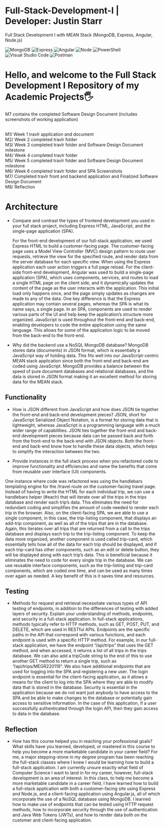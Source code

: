 # Full-Stack-Development-I | Developer: Justin Starr

Full Stack Development I with MEAN Stack (MongoDB, Express, Angular, Node.js)


![MongoDB](https://img.shields.io/badge/mongodb-003300?style=for-the-badge&logo=mongodb&logoColor=11FF11)
![Express](https://img.shields.io/badge/Express-FFFFFF?style=for-the-badge&logo=express&logoColor=222222)
![Angular](https://img.shields.io/badge/Angular-DD0031?style=for-the-badge&logo=angular&logoColor=white)
![Node](https://img.shields.io/badge/node.js-002200?style=for-the-badge&logo=nextdotjs&logoColor=green)
![PowerShell](https://img.shields.io/badge/PowerShell-%235391FE.svg?style=for-the-badge&logo=powershell&logoColor=white)
![Visual Studio Code](https://img.shields.io/badge/Visual%20Studio%20Code-0078d7.svg?style=for-the-badge&logo=visual-studio-code&logoColor=white)
![Postman](https://img.shields.io/badge/Postman-FF6C37?style=for-the-badge&logo=postman&logoColor=white)

# Hello, and welcome to the Full Stack Development I Repository of my Academic Projects🖐️

M7 contains the completed Software Design Document (includes screenshots of working application)<br><br>

M1/ Week 1 travlr application and document<br>
M2/ Week 2 completed travlr folder<br>
M3/ Week 3 completed travlr folder and Software Design Document milestone<br>
M4/ Week 4 completed travlr folder<br>
M5/ Week 5 completed travlr folder and Software Design Document milestone<br>
M6/ Week 6 completed travlr folder and SPA Screenshots<br>
M7/ Completed travlr front and backend application and Finalized Software Design Document<br>
M8/ Reflection<br>

# Architecture

- Compare and contrast the types of frontend development you used in your full stack project, including Express HTML, JavaScript, and the single-page application (SPA).

  For the front-end development of our full-stack application, we used Express HTML to build a customer-facing page. The customer-facing page uses a Model View Controller (MVC) design pattern to route user requests, retrieve the view for the specified route, and render data from the server database for each specific view. When using the Express application each user action triggers a full page reload. For the client-side front-end development, Angular was used to build a single-page application (SPA), which uses components, services, and routes to load a single HTML page on the client side, and it dynamically updates the content of the page as the user interacts with the application. This initial load only happens once, and the page simply updates as changes are made to any of the data. One key difference is that the Express application may contain several pages, whereas the SPA is what its name says, a single page. In an SPA, components are used to render various parts of the UI and help keep the application’s structure more organized. JavaScript is used throughout the front-end and back-end, enabling developers to code the entire application using the same language. This allows for some of the application logic to be moved from the back-end to the front-end. 
  
- Why did the backend use a NoSQL MongoDB database?
MongoDB stores data (documents) in JSON format, which is essentially a JavaScript way of holding data. This fits well into our JavaScript-centric MEAN stack application since both the front-end and back-end are coded using JavaScript. MongoDB provides a balance between the speed of pure document databases and relational databases, and the data is stored in JSON format making it an excellent method for storing data for the MEAN stack.
## Functionality

- How is JSON different from JavaScript and how does JSON tie together the front-end and back-end development pieces?
JSON, short for JavaScript Serialized Object Notation, is a format for storing data that is lightweight, whereas JavaScript is a programming language with a much wider range of capabilities. JSON ties together the front-end and back-end development pieces because data can be passed back and forth from the front-end to the back-end with JSON objects. Both the front-end and back-end know how to handle these data objects, which helps to simplify the interaction between the two. 

- Provide instances in the full stack process when you refactored code to improve functionality and efficiencies and name the benefits that come from reusable user interface (UI) components.

One instance where code was refactored was using the handlebars templating engine for the /travel route on the customer-facing travel page. Instead of having to write the HTML for each individual trip, we can use a handlebars helper (#each)  that will iterate over all the trips in the trips database and render each trip’s data. This eliminates the need for redundant coding and simplifies the amount of code needed to render each trip in the browser. 
Also, on the client-facing SPA, we are able to use a single component, in this case, the trip-listing component, that displays an add-trip component, as well as all of the trips that are in the database. Again, this iterates over all trips that are returned from a call to the trips database and displays each trip to the trip-listing component. To keep the data more organized, another component is used called trip-card, which essentially tells how all of the data for each trip should be displayed, and if each trip-card has other components, such as an edit or delete button, they will be displayed along with each trip’s data. 
This is beneficial because it eliminates the need to code for every single trip in the database. We can use reusable interface components, such as the trip-listing and trip-card components, which are coded one time, and can be used as many times over again as needed. A key benefit of this is it saves time and resources. 

## Testing

- Methods for request and retrieval necessitate various types of API testing of endpoints, in addition to the differences of testing with added layers of security. Explain your understanding of methods, endpoints, and security in a full-stack application.
In full-stack applications, methods typically refer to HTTP methods, such as GET, POST, PUT, and DELETE, which are used in RESTful APIs. Endpoints are the specific paths in the API that correspond with various functions, and each endpoint is used with a specific HTTP method. For example, in our full-stack application, we have the endpoint “/api/trips” that uses the GET method, and when accessed, it returns a list of all trips in the trips database. We can also add a tripCode string to the end of this to use another GET method to return a single trip, such as “/api/trips/MEGR220119”. We also have additional endpoints that are used for logging into the SPA and registering a new user. The login endpoint is essential for the client-facing application, as it allows a means for the client to log into the SPA where they are able to modify data that is stored in the database. Security is essential in the application because we do not want just anybody to have access to the SPA and be able to make changes to the database or potentially gain access to sensitive information. In the case of this application, if a user successfully authenticated through the login API, then they gain access to data in the database. 

## Reflection

- How has this course helped you in reaching your professional goals? What skills have you learned, developed, or mastered in this course to help you become a more marketable candidate in your career field?
For me, a major stepping-stone in my degree program has been reaching the full-stack classes where I knew I would be learning how to build a full-stack application. I am currently unsure exactly what field of Computer Science I want to land in for my career, however, full-stack development is an area of interest. In this class, to help me become a more marketable candidate in a career field, I have learned how to build a full-stack application with both a customer-facing site using Express and Node.js, and a client-facing application using Angular.js, all of which incorporate the use of a NoSQL database using MongoDB. I learned how to make use of endpoints that can be tested using HTTP request methods, how to incorporate security through the use of authentication and Java Web Tokens (JWTs), and how to render data both on the customer and client-facing application. 